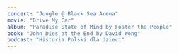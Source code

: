 ```yaml
---
concert: "Jungle @ Black Sea Arena"
movie: "Drive My Car"
album: "Paradise State of Mind by Foster the People"
book: "John Dies at the End by David Wong"
podcast: "Historia Polski dla dzieci"
---
```


